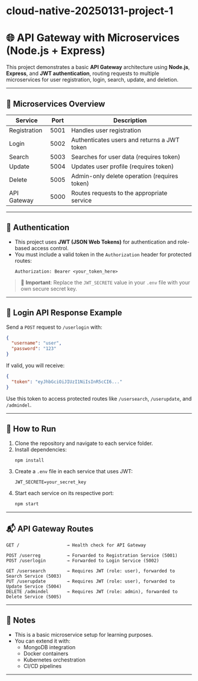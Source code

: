 # cloud-native-20250131-project-1
# 🌐 API Gateway with Microservices (Node.js + Express)

This project demonstrates a basic **API Gateway** architecture using **Node.js**, **Express**, and **JWT authentication**, routing requests to multiple microservices for user registration, login, search, update, and deletion.

---

## 🧱 Microservices Overview

| Service        | Port  | Description                      |
|----------------|-------|----------------------------------|
| Registration   | 5001  | Handles user registration        |
| Login          | 5002  | Authenticates users and returns a JWT token |
| Search         | 5003  | Searches for user data (requires token) |
| Update         | 5004  | Updates user profile (requires token) |
| Delete         | 5005  | Admin-only delete operation (requires token) |
| API Gateway    | 5000  | Routes requests to the appropriate service |

---

## 🔐 Authentication

- This project uses **JWT (JSON Web Tokens)** for authentication and role-based access control.
- You must include a valid token in the `Authorization` header for protected routes:
  ```
  Authorization: Bearer <your_token_here>
  ```

> 🔑 **Important**: Replace the `JWT_SECRETE` value in your `.env` file with your own secure secret key.

---

## 🧪 Login API Response Example

Send a `POST` request to `/userlogin` with:

```json
{
  "username": "user",
  "password": "123"
}
```

If valid, you will receive:

```json
{
  "token": "eyJhbGciOiJIUzI1NiIsInR5cCI6..."
}
```

Use this token to access protected routes like `/usersearch`, `/userupdate`, and `/admindel`.

---

## 🚀 How to Run

1. Clone the repository and navigate to each service folder.
2. Install dependencies:
   ```bash
   npm install
   ```
3. Create a `.env` file in each service that uses JWT:
   ```
   JWT_SECRETE=your_secret_key
   ```
4. Start each service on its respective port:
   ```bash
   npm start
   ```

---

## 📬 API Gateway Routes

```http
GET /                  → Health check for API Gateway

POST /userreg          → Forwarded to Registration Service (5001)
POST /userlogin        → Forwarded to Login Service (5002)

GET /usersearch        → Requires JWT (role: user), forwarded to Search Service (5003)
PUT /userupdate        → Requires JWT (role: user), forwarded to Update Service (5004)
DELETE /admindel       → Requires JWT (role: admin), forwarded to Delete Service (5005)
```

---

## 📌 Notes

- This is a basic microservice setup for learning purposes.
- You can extend it with:
  - MongoDB integration
  - Docker containers
  - Kubernetes orchestration
  - CI/CD pipelines

---


